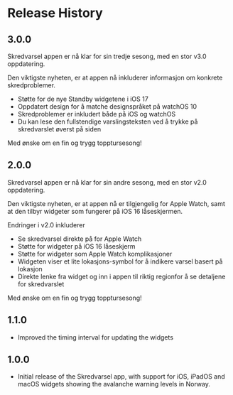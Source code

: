 # Release History

## 3.0.0

Skredvarsel appen er nå klar for sin tredje sesong, med en stor v3.0 oppdatering.

Den viktigste nyheten, er at appen nå inkluderer informasjon om konkrete skredproblemer.

- Støtte for de nye Standby widgetene i iOS 17
- Oppdatert design for å matche designspråket på watchOS 10
- Skredproblemer er inkludert både på iOS og watchOS
- Du kan lese den fullstendige varslingsteksten ved å trykke på skredvarslet øverst på siden

Med ønske om en fin og trygg topptursesong!

## 2.0.0

Skredvarsel appen er nå klar for sin andre sesong, med en stor v2.0 oppdatering.

Den viktigste nyheten, er at appen nå er tilgjengelig for Apple Watch, samt at den tilbyr widgeter som fungerer på iOS 16 låseskjermen.

Endringer i v2.0 inkluderer

- Se skredvarsel direkte på for Apple Watch
- Støtte for widgeter på iOS 16 låseskjerm
- Støtte for widgeter som Apple Watch komplikasjoner
- Widgeten viser et lite lokasjons-symbol for å indikere varsel basert på lokasjon
- Direkte lenke fra widget og inn i appen til riktig regionfor å se detaljene for skredvarslet

Med ønske om en fin og trygg topptursesong!

## 1.1.0

- Improved the timing interval for updating the widgets

## 1.0.0

- Initial release of the Skredvarsel app, with support for iOS, iPadOS and macOS widgets showing the avalanche warning levels in Norway.

